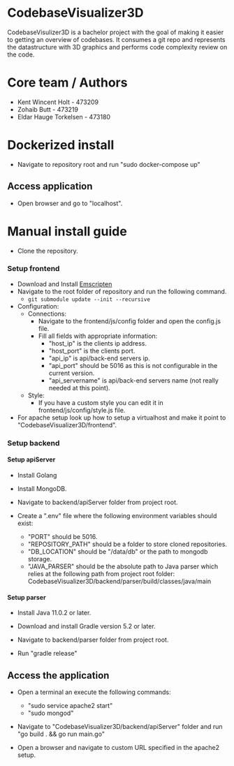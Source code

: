 # CodebaseVisualizer3D

CodebaseVisulizer3D is a bachelor project with the goal of making it easier to getting an overview of codebases. It consumes a git repo and represents the datastructure with 3D graphics and performs code complexity review on the code.


# Core team / Authors

- Kent Wincent Holt - 473209
- Zohaib Butt - 473219
- Eldar Hauge Torkelsen - 473180

# Dockerized install

- Navigate to repository root and run "sudo docker-compose up"

## Access application

- Open browser and go to "localhost".

# Manual install guide
- Clone the repository.

### Setup frontend

- Download and Install [Emscripten](http://kripken.github.io/emscripten-site/docs/getting_started/downloads.html)
- Navigate to the root folder of repository and run the following command.
  - ```git submodule update --init --recursive```
- Configuration: 
  - Connections: 
    - Navigate to the frontend/js/config folder and open the config.js file. 
    - Fill all fields with appropriate information:
      - "host_ip" is the clients ip address.
      - "host_port" is the clients port.
      - "api_ip" is api/back-end servers ip.
      - "api_port" should be 5016 as this is not configurable in the current version.
      - "api_servername" is api/back-end servers name (not really needed at this point).
  - Style: 
    - If you have a custom style you can edit it in frontend/js/config/style.js file. 
- For apache setup look up how to setup a virtualhost and make it point to "CodebaseVisualizer3D/frontend".

### Setup backend

#### Setup apiServer

- Install Golang
- Install MongoDB.
- Navigate to backend/apiServer folder from project root.

- Create a ".env" file where the following environment variables should exist:
  - "PORT" should be 5016.
  - "REPOSITORY_PATH" should be a folder to store cloned repositories. 
  - "DB_LOCATION" should be "/data/db" or the path to mongodb storage. 
  - "JAVA_PARSER" should be the absolute path to Java parser which relies at the following path from project root folder: CodebaseVisualizer3D/backend/parser/build/classes/java/main

#### Setup parser

- Install Java 11.0.2 or later.

- Download and install Gradle version 5.2 or later.

- Navigate to backend/parser folder from project root.
- Run "gradle release"

## Access the application

- Open a terminal an execute the following commands: 
  - "sudo service apache2 start"
  - "sudo mongod" 

- Navigate to "CodebaseVisualizer3D/backend/apiServer" folder and run "go build . && go run main.go"
- Open a browser and navigate to custom URL specified in the apache2 setup. 
